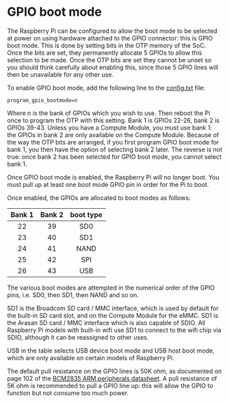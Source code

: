 # GPIO boot mode

The Raspberry Pi can be configured to allow the boot mode to be selected at power on using hardware attached to the GPIO connector: this is GPIO boot mode. This is done by setting bits in the OTP memory of the SoC. Once the bits are set, they permanently allocate 5 GPIOs to allow this selection to be made. Once the OTP bits are set they cannot be unset so you should think carefully about enabling this, since those 5 GPIO lines will then be unavailable for any other use.

To enable GPIO boot mode, add the following line to the [config.txt](../../../configurationconfig-txt/README.md) file:

```
program_gpio_bootmode=n
```

Where n is the bank of GPIOs which you wish to use. Then reboot the Pi once to program the OTP with this setting. Bank 1 is GPIOs 22-26, bank 2 is GPIOs 39-43. Unless you have a Compute Module, you must use bank 1: the GPIOs in bank 2 are only available on the Compute Module. Because of the way the OTP bits are arranged, if you first program GPIO boot mode for bank 1, you then have the option of selecting bank 2 later. The reverse is not true: once bank 2 has been selected for GPIO boot mode, you cannot select bank 1.

Once GPIO boot mode is enabled, the Raspberry Pi will no longer boot. You must pull up at least one boot mode GPIO pin in order for the Pi to boot.

Once enabled, the GPIOs are allocated to boot modes as follows:

|Bank 1|Bank 2|boot type|
|:----:|:---:|:-------:|
|22    |39   |SD0      |
|23    |40   |SD1      |
|24    |41   |NAND     |
|25    |42   |SPI      |
|26    |43   |USB      |

The various boot modes are attempted in the numerical order of the GPIO pins, i.e. SD0, then SD1, then NAND and so on.

SD1 is the Broadcom SD card / MMC interface, which is used by default for the built-in SD card slot, and on the Compute Module for the eMMC. SD1 is the Arasan SD card / MMC interface which is also capable of SDIO. All Raspberry Pi models with built-in wifi use SD1 to connect to the wifi chip via SDIO, although it can be reassigned to other uses.

USB in the table selects USB device boot mode and USB host boot mode, which are only available on certain models of Raspberry Pi.

The default pull resistance on the GPIO lines is 50K ohm, as documented on page 102 of the [BCM2835 ARM peripherals datasheet](../../hardware/raspberrypi/bcm2835/BCM2835-ARM-Peripherals.pdf). A pull resistance of 5K ohm is recommended to pull a GPIO line up: this will allow the GPIO to function but not consume too much power.
